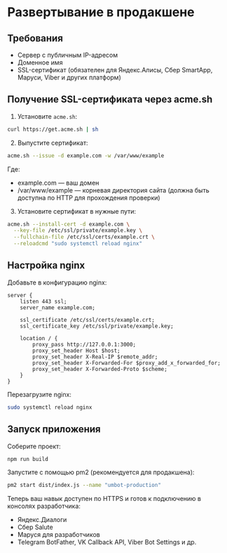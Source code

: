 # Развертывание в продакшене

## Требования

- Сервер с публичным IP-адресом
- Доменное имя
- SSL-сертификат (обязателен для Яндекс.Алисы, Сбер SmartApp, Маруси, Viber и других платформ)

## Получение SSL-сертификата через acme.sh

1. Установите `acme.sh`:

```bash
curl https://get.acme.sh | sh
```

2. Выпустите сертификат:

```bash
acme.sh --issue -d example.com -w /var/www/example
```

Где:

- example.com — ваш домен
- /var/www/example — корневая директория сайта (должна быть доступна по HTTP для прохождения проверки)

3. Установите сертификат в нужные пути:

```bash
acme.sh --install-cert -d example.com \
  --key-file /etc/ssl/private/example.key \
  --fullchain-file /etc/ssl/certs/example.crt \
  --reloadcmd "sudo systemctl reload nginx"
```

## Настройка nginx

Добавьте в конфигурацию nginx:

```nginx
server {
    listen 443 ssl;
    server_name example.com;

    ssl_certificate /etc/ssl/certs/example.crt;
    ssl_certificate_key /etc/ssl/private/example.key;

    location / {
        proxy_pass http://127.0.0.1:3000;
        proxy_set_header Host $host;
        proxy_set_header X-Real-IP $remote_addr;
        proxy_set_header X-Forwarded-For $proxy_add_x_forwarded_for;
        proxy_set_header X-Forwarded-Proto $scheme;
    }
}
```

Перезагрузите nginx:

```bash
sudo systemctl reload nginx
```

## Запуск приложения

Соберите проект:

```bash
npm run build
```

Запустите с помощью pm2 (рекомендуется для продакшена):

```bash
pm2 start dist/index.js --name "umbot-production"
```

Теперь ваш навык доступен по HTTPS и готов к подключению в консолях разработчика:

- Яндекс.Диалоги
- Сбер Salute
- Маруся для разработчиков
- Telegram BotFather, VK Callback API, Viber Bot Settings и др.